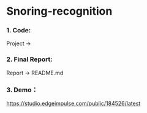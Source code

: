 # Snoring-recognition

### 1. Code:

Project -> 

### 2. Final Report:

Report -> README.md

### 3. Demo：

https://studio.edgeimpulse.com/public/184526/latest

